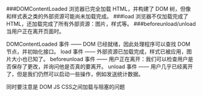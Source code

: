 ###DOMContentLoaded 
浏览器已完全加载 HTML，并构建了 DOM 树，但像 <img> 和样式表之类的外部资源可能尚未加载完成。
###load 
浏览器不仅加载完成了 HTML，还加载完成了所有外部资源：图片，样式等。
###beforeunload/unload 
当用户正在离开页面时。 

DOMContentLoaded 事件 —— DOM 已经就绪，因此处理程序可以查找 DOM 节点，并初始化接口。
load 事件 —— 外部资源已加载完成，样式已被应用，图片大小也已知了。
beforeunload 事件 —— 用户正在离开：我们可以检查用户是否保存了更改，并询问他是否真的要离开。
unload 事件 —— 用户几乎已经离开了，但是我们仍然可以启动一些操作，例如发送统计数据。

同时要注意是 DOM  JS CSS之间加载与阻塞的问题